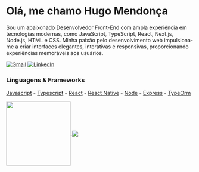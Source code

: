

<h1>Olá, me chamo Hugo Mendonça</h1>

Sou um apaixonado Desenvolvedor Front-End com ampla experiência em tecnologias modernas, como JavaScript, TypeScript, React, Next.js, Node.js, HTML e CSS. Minha paixão pelo desenvolvimento web impulsiona-me a criar interfaces elegantes, interativas e responsivas, proporcionando experiências memoráveis aos usuários.

<a href="mailto:hugomendonca9@gmail.com"><img alt="Gmail" src="https://img.shields.io/badge/Email-D14836?style=for-the-badge&logo=gmail&logoColor=white" /></a>
<a href="https://www.linkedin.com/in/hugo-mendon%C3%A7a-dev/"><img alt="LinkedIn" src="https://img.shields.io/badge/linkedin%20-%230077B5.svg?&style=for-the-badge&logo=linkedin&logoColor=white"/></a>

### Linguagens & Frameworks

 [Javascript](https://github.com/airbnb/javascript) - [Typescript](https://github.com/microsoft/TypeScript) - [React](https://github.com/facebook/react) - [React Native](https://github.com/facebook/react-native) - [Node](https://github.com/nodejs/node) - [Express](https://github.com/expressjs/express) - [TypeOrm](https://github.com/typeorm/typeorm)
 
<div display="flex" flex-wrap="wrap">
<a href="https://github.com/hugomendonca98/hugomendonca98">
  <img align="center" height="173em" src="https://github-readme-stats.vercel.app/api?username=hugomendonca98&show_icons=true&theme=tokyonight" />
</a>
<a href="https://github.com/hugomendonca98/hugomendonca98">
  <img align="center" src="https://github-readme-stats.vercel.app/api/top-langs/?username=hugomendonca98&hide=objective-c,less&layout=compact&theme=tokyonight&&exclude_repo=E_commerce_node,LoginCreateUser-node-ejs" />
</a>
</div>






